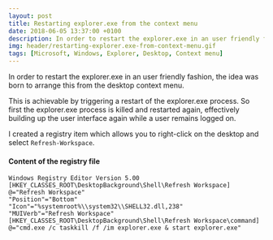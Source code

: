 ```yaml
---
layout: post
title: Restarting explorer.exe from the context menu
date: 2018-06-05 13:37:00 +0100
description: In order to restart the explorer.exe in an user friendly fashion, the idea was born to arrange this from the desktop context menu.
img: header/restarting-explorer.exe-from-context-menu.gif
tags: [Microsoft, Windows, Explorer, Desktop, Context menu]
---
```

In order to restart the explorer.exe in an user friendly fashion, the idea was born to arrange this from the desktop context menu.

This is achievable by triggering a restart of the explorer.exe process. So first the explorer.exe process is killed and restarted again, effectively building up the user interface again while a user remains logged on.

I created a registry item which allows you to right-click on the desktop and select ```Refresh-Workspace```.

#### Content of the registry file

```
Windows Registry Editor Version 5.00
[HKEY_CLASSES_ROOT\DesktopBackground\Shell\Refresh Workspace]
@="Refresh Workspace"
"Position"="Bottom"
"Icon"="%systemroot%\\system32\\SHELL32.dll,238"
"MUIVerb"="Refresh Workspace"
[HKEY_CLASSES_ROOT\DesktopBackground\Shell\Refresh Workspace\command]
@="cmd.exe /c taskkill /f /im explorer.exe & start explorer.exe"
```